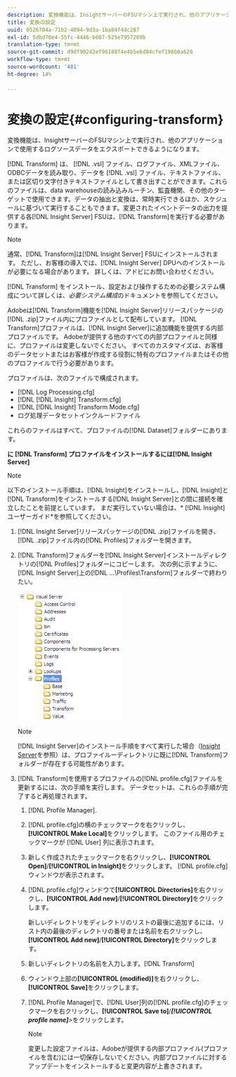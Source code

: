 ```yaml
---
description: 変換機能は、InsightサーバーのFSUマシン上で実行され、他のアプリケーションで使用するログソースデータをエクスポートできるようになります。
title: 変換の設定
uuid: 0526704a-71b2-4094-9d3a-1ba84f4dc287
exl-id: 5dbd70e4-55fc-4446-b687-525e7957209b
translation-type: tm+mt
source-git-commit: d9df90242ef96188f4e4b5e6d04cfef196b0a628
workflow-type: tm+mt
source-wordcount: '481'
ht-degree: 14%

---
```


# 変換の設定{#configuring-transform}

変換機能は、InsightサーバーのFSUマシン上で実行され、他のアプリケーションで使用するログソースデータをエクスポートできるようになります。

[!DNL Transform] は、 [!DNL .vsl] ファイル、ログファイル、XMLファイル、ODBCデータを読み取り、データを [!DNL .vsl] ファイル、テキストファイル、または区切り文字付きテキストファイルとして書き出すことができます。これらのファイルは、data warehouseの読み込みルーチン、監査機関、その他のターゲットで使用できます。データの抽出と変換は、常時実行できるほか、スケジュールに基づいて実行することもできます。変更されたイベントデータの出力を提供する各[!DNL Insight Server] FSUは、[!DNL Transform]を実行する必要があります。

>[!NOTE]
>
>通常、[!DNL Transform]は[!DNL Insight Server] FSUにインストールされます。 ただし、お客様の導入では、[!DNL Insight Server] DPUへのインストールが必要になる場合があります。 詳しくは、アドビにお問い合わせください。

[!DNL Transform] をインストール、設定および操作するための必要システム構成について詳しくは、*必要システム構成*&#x200B;のドキュメントを参照してください。

Adobeは[!DNL Transform]機能を[!DNL Insight Server]リリースパッケージの[!DNL .zip]ファイル内にプロファイルとして配布しています。 [!DNL Transform]プロファイルは、[!DNL Insight Server]に追加機能を提供する内部プロファイルです。 Adobeが提供する他のすべての内部プロファイルと同様に、プロファイルは変更しないでください。 すべてのカスタマイズは、お客様のデータセットまたはお客様が作成する役割に特有のプロファイルまたはその他のプロファイルで行う必要があります。

プロファイルは、次のファイルで構成されます。

* [!DNL Log Processing.cfg]
* [!DNL [!DNL Insight] Transform.cfg]
* [!DNL [!DNL Insight] Transform Mode.cfg]
* ログ処理データセットインクルードファイル

これらのファイルはすべて、プロファイルの[!DNL Dataset]フォルダーにあります。

**に [!DNL Transform] プロファイルをインストールするには[!DNL Insight Server]**

>[!NOTE]
>
>以下のインストール手順は、[!DNL Insight]をインストールし、[!DNL Insight]と[!DNL Transform]をインストールする[!DNL Insight Server]との間に接続を確立したことを前提としています。 まだ実行していない場合は、* [!DNL Insight]ユーザーガイド*を参照してください。

1. [!DNL Insight Server]リリースパッケージの[!DNL .zip]ファイルを開き、[!DNL .zip]ファイル内の[!DNL Profiles]フォルダーを開きます。
1. [!DNL Transform]フォルダーを[!DNL Insight Server]インストールディレクトリの[!DNL Profiles]フォルダーにコピーします。 次の例に示すように、[!DNL Insight Server]上の[!DNL ...\Profiles\Transform]フォルダーで終わりたい。

   ![ステップ情報](assets/win_installTransformProfile.png)

   >[!NOTE]
   >
   >[!DNL Insight Server]のインストール手順をすべて実行した場合（[Insight Server](../../../home/c-inst-svr/c-msr-server/c-msr-server.md)を参照）は、プロファイルーディレクトリに既に[!DNL Transform]フォルダーが存在する可能性があります。

1. [!DNL Transform]を使用するプロファイルの[!DNL profile.cfg]ファイルを更新するには、次の手順を実行します。 データセットは、これらの手順が完了すると再処理されます。

   1.  [!DNL Profile Manager].
   1. [!DNL profile.cfg]の横のチェックマークを右クリックし、**[!UICONTROL Make Local]**&#x200B;をクリックします。 このファイル用のチェックマークが [!DNL User] 列に表示されます。

   1. 新しく作成されたチェックマークを右クリックし、**[!UICONTROL Open]**/**[!UICONTROL in Insight]**&#x200B;をクリックします。 [!DNL profile.cfg]ウィンドウが表示されます。

   1. [!DNL profile.cfg]ウィンドウで&#x200B;**[!UICONTROL Directories]**&#x200B;を右クリックし、**[!UICONTROL Add new]**/**[!UICONTROL Directory]**&#x200B;をクリックします。

      新しいディレクトリをディレクトリのリストの最後に追加するには、リスト内の最後のディレクトリの番号または名前を右クリックし、**[!UICONTROL Add new]**/**[!UICONTROL Directory]**&#x200B;をクリックします。

   1. 新しいディレクトリの名前を入力します。[!DNL Transform]
   1. ウィンドウ上部の&#x200B;**[!UICONTROL (modified)]**&#x200B;を右クリックし、**[!UICONTROL Save]**&#x200B;をクリックします。

   1. [!DNL Profile Manager]で、[!DNL User]列の[!DNL profile.cfg]のチェックマークを右クリックし、**[!UICONTROL Save to]**/***[!UICONTROL profile name]**>*&#x200B;をクリックします。

      >[!NOTE]
      >
      >変更した設定ファイルは、Adobeが提供する内部プロファイル(プロファイルを含む)には一切保存しないでください。内部プロファイルに対するアップデートをインストールすると変更内容が上書きされます。
